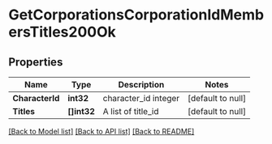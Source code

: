 # GetCorporationsCorporationIdMembersTitles200Ok

## Properties
Name | Type | Description | Notes
------------ | ------------- | ------------- | -------------
**CharacterId** | **int32** | character_id integer | [default to null]
**Titles** | **[]int32** | A list of title_id | [default to null]

[[Back to Model list]](../README.md#documentation-for-models) [[Back to API list]](../README.md#documentation-for-api-endpoints) [[Back to README]](../README.md)

